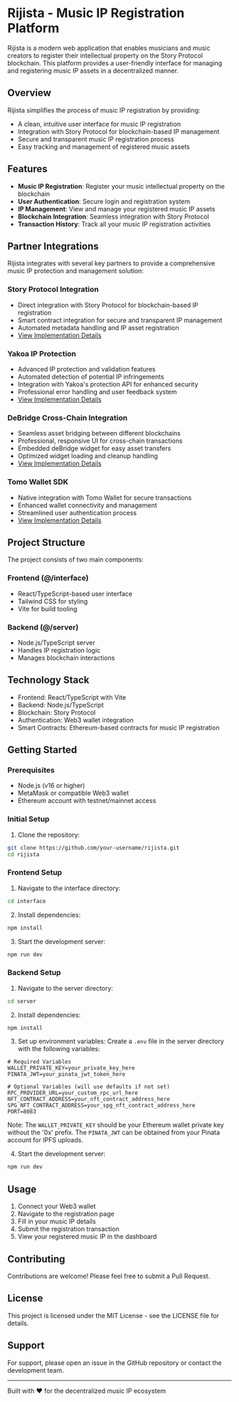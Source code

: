 # Rijista - Music IP Registration Platform

Rijista is a modern web application that enables musicians and music creators to register their intellectual property on the Story Protocol blockchain. This platform provides a user-friendly interface for managing and registering music IP assets in a decentralized manner.

## Overview

Rijista simplifies the process of music IP registration by providing:
- A clean, intuitive user interface for music IP registration
- Integration with Story Protocol for blockchain-based IP management
- Secure and transparent music IP registration process
- Easy tracking and management of registered music assets

## Features

- **Music IP Registration**: Register your music intellectual property on the blockchain
- **User Authentication**: Secure login and registration system
- **IP Management**: View and manage your registered music IP assets
- **Blockchain Integration**: Seamless integration with Story Protocol
- **Transaction History**: Track all your music IP registration activities

## Partner Integrations

Rijista integrates with several key partners to provide a comprehensive music IP protection and management solution:

### Story Protocol Integration
- Direct integration with Story Protocol for blockchain-based IP registration
- Smart contract integration for secure and transparent IP management
- Automated metadata handling and IP asset registration
- [View Implementation Details](https://github.com/aliveevie/rijista/pull/1)

### Yakoa IP Protection
- Advanced IP protection and validation features
- Automated detection of potential IP infringements
- Integration with Yakoa's protection API for enhanced security
- Professional error handling and user feedback system
- [View Implementation Details](https://github.com/aliveevie/rijista/pull/2)

### DeBridge Cross-Chain Integration
- Seamless asset bridging between different blockchains
- Professional, responsive UI for cross-chain transactions
- Embedded deBridge widget for easy asset transfers
- Optimized widget loading and cleanup handling
- [View Implementation Details](https://github.com/aliveevie/rijista/pull/3)

### Tomo Wallet SDK
- Native integration with Tomo Wallet for secure transactions
- Enhanced wallet connectivity and management
- Streamlined user authentication process
- [View Implementation Details](https://github.com/aliveevie/rijista/tree/Implement-wallet-tomo-sdk)

## Project Structure

The project consists of two main components:

### Frontend (@/interface)
- React/TypeScript-based user interface
- Tailwind CSS for styling
- Vite for build tooling

### Backend (@/server)
- Node.js/TypeScript server
- Handles IP registration logic
- Manages blockchain interactions

## Technology Stack

- Frontend: React/TypeScript with Vite
- Backend: Node.js/TypeScript
- Blockchain: Story Protocol
- Authentication: Web3 wallet integration
- Smart Contracts: Ethereum-based contracts for music IP registration

## Getting Started

### Prerequisites

- Node.js (v16 or higher)
- MetaMask or compatible Web3 wallet
- Ethereum account with testnet/mainnet access

### Initial Setup

1. Clone the repository:
```bash
git clone https://github.com/your-username/rijista.git
cd rijista
```

### Frontend Setup

1. Navigate to the interface directory:
```bash
cd interface
```

2. Install dependencies:
```bash
npm install
```

3. Start the development server:
```bash
npm run dev
```

### Backend Setup

1. Navigate to the server directory:
```bash
cd server
```

2. Install dependencies:
```bash
npm install
```

3. Set up environment variables:
Create a `.env` file in the server directory with the following variables:
```env
# Required Variables
WALLET_PRIVATE_KEY=your_private_key_here
PINATA_JWT=your_pinata_jwt_token_here

# Optional Variables (will use defaults if not set)
RPC_PROVIDER_URL=your_custom_rpc_url_here
NFT_CONTRACT_ADDRESS=your_nft_contract_address_here
SPG_NFT_CONTRACT_ADDRESS=your_spg_nft_contract_address_here
PORT=8083
```

Note: The `WALLET_PRIVATE_KEY` should be your Ethereum wallet private key without the '0x' prefix. The `PINATA_JWT` can be obtained from your Pinata account for IPFS uploads.

4. Start the development server:
```bash
npm run dev
```

## Usage

1. Connect your Web3 wallet
2. Navigate to the registration page
3. Fill in your music IP details
4. Submit the registration transaction
5. View your registered music IP in the dashboard

## Contributing

Contributions are welcome! Please feel free to submit a Pull Request.

## License

This project is licensed under the MIT License - see the LICENSE file for details.

## Support

For support, please open an issue in the GitHub repository or contact the development team.

---

Built with ❤️ for the decentralized music IP ecosystem 